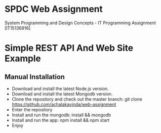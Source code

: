 # SPDC Web Assignment
System Programming and Design Concepts - IT Programming Assignment [IT15136916]

# Simple REST API And Web Site Example

## Manual Installation

  - Download and install the latest Node.js version.
  - Download and install the latest Mongodb version.
  - Clone the repository and check out the master branch: git clone https://github.com/achalakavinda/web-assignment
  - Enter the repository
  - Install and run the mongodb: install && mongodb
  - Install and run the app: npm install && npm start
  - Enjoy
